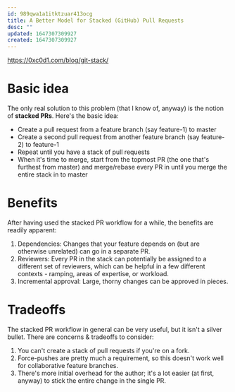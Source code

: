 ```yaml
---
id: 989qwa1a1itktzuar413ocg
title: A Better Model for Stacked (GitHub) Pull Requests
desc: ""
updated: 1647307309927
created: 1647307309927
---
```


https://0xc0d1.com/blog/git-stack/

# Basic idea

The only real solution to this problem (that I know of, anyway) is the notion of **stacked PRs**. Here's the basic idea:

- Create a pull request from a feature branch (say feature-1) to master
- Create a second pull request from another feature branch (say feature-2) to feature-1
- Repeat until you have a stack of pull requests
- When it's time to merge, start from the topmost PR (the one that's furthest from master) and merge/rebase every PR in until you merge the entire stack in to master

# Benefits

After having used the stacked PR workflow for a while, the benefits are readily apparent:

1. Dependencies: Changes that your feature depends on (but are otherwise unrelated) can go in a separate PR.
2. Reviewers: Every PR in the stack can potentially be assigned to a different set of reviewers, which can be helpful in a few different contexts - ramping, areas of expertise, or workload.
3. Incremental approval: Large, thorny changes can be approved in pieces.

# Tradeoffs

The stacked PR workflow in general can be very useful, but it isn't a silver bullet. There are concerns & tradeoffs to consider:

1. You can't create a stack of pull requests if you're on a fork.
2. Force-pushes are pretty much a requirement, so this doesn't work well for collaborative feature branches.
3. There's more initial overhead for the author; it's a lot easier (at first, anyway) to stick the entire change in the single PR.
